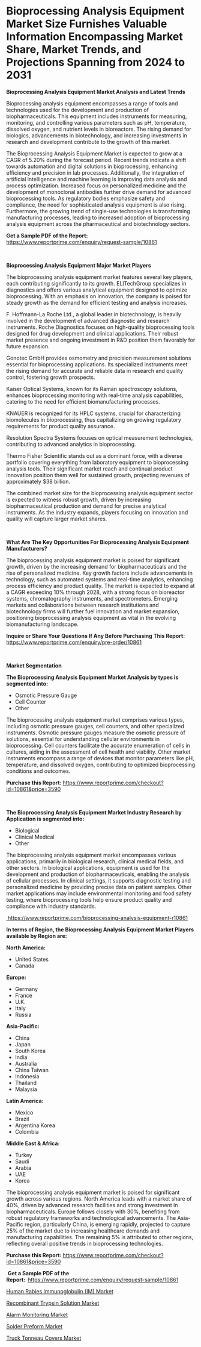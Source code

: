 <p><h1>Bioprocessing Analysis Equipment Market Size Furnishes Valuable Information Encompassing Market Share, Market Trends, and Projections Spanning from 2024 to 2031</h1></p><p><strong>Bioprocessing Analysis Equipment Market Analysis and Latest Trends</strong></p>
<p><p>Bioprocessing analysis equipment encompasses a range of tools and technologies used for the development and production of biopharmaceuticals. This equipment includes instruments for measuring, monitoring, and controlling various parameters such as pH, temperature, dissolved oxygen, and nutrient levels in bioreactors. The rising demand for biologics, advancements in biotechnology, and increasing investments in research and development contribute to the growth of this market.</p><p>The Bioprocessing Analysis Equipment Market is expected to grow at a CAGR of 5.20% during the forecast period. Recent trends indicate a shift towards automation and digital solutions in bioprocessing, enhancing efficiency and precision in lab processes. Additionally, the integration of artificial intelligence and machine learning is improving data analysis and process optimization. Increased focus on personalized medicine and the development of monoclonal antibodies further drive demand for advanced bioprocessing tools. As regulatory bodies emphasize safety and compliance, the need for sophisticated analysis equipment is also rising. Furthermore, the growing trend of single-use technologies is transforming manufacturing processes, leading to increased adoption of bioprocessing analysis equipment across the pharmaceutical and biotechnology sectors.</p></p>
<p><strong>Get a Sample PDF of the Report:&nbsp;</strong> <a href="https://www.reportprime.com/enquiry/request-sample/10861?utm_campaign=1126&utm_medium=2&utm_source=Github&utm_content=ia&utm_term=29112024&utm_id=bioprocessing-analysis-equipment">https://www.reportprime.com/enquiry/request-sample/10861</a></p>
<p>&nbsp;</p>
<p><strong>Bioprocessing Analysis Equipment Major Market Players</strong></p>
<p><p>The bioprocessing analysis equipment market features several key players, each contributing significantly to its growth. ELITechGroup specializes in diagnostics and offers various analytical equipment designed to optimize bioprocessing. With an emphasis on innovation, the company is poised for steady growth as the demand for efficient testing and analysis increases. </p><p>F. Hoffmann-La Roche Ltd., a global leader in biotechnology, is heavily involved in the development of advanced diagnostic and research instruments. Roche Diagnostics focuses on high-quality bioprocessing tools designed for drug development and clinical applications. Their robust market presence and ongoing investment in R&D position them favorably for future expansion.</p><p>Gonotec GmbH provides osmometry and precision measurement solutions essential for bioprocessing applications. Its specialized instruments meet the rising demand for accurate and reliable data in research and quality control, fostering growth prospects.</p><p>Kaiser Optical Systems, known for its Raman spectroscopy solutions, enhances bioprocessing monitoring with real-time analysis capabilities, catering to the need for efficient biomanufacturing processes. </p><p>KNAUER is recognized for its HPLC systems, crucial for characterizing biomolecules in bioprocessing, thus capitalizing on growing regulatory requirements for product quality assurance.</p><p>Resolution Spectra Systems focuses on optical measurement technologies, contributing to advanced analytics in bioprocessing. </p><p>Thermo Fisher Scientific stands out as a dominant force, with a diverse portfolio covering everything from laboratory equipment to bioprocessing analysis tools. Their significant market reach and continual product innovation position them well for sustained growth, projecting revenues of approximately $38 billion.</p><p>The combined market size for the bioprocessing analysis equipment sector is expected to witness robust growth, driven by increasing biopharmaceutical production and demand for precise analytical instruments. As the industry expands, players focusing on innovation and quality will capture larger market shares.</p></p>
<p>&nbsp;</p>
<p><strong>What Are The Key Opportunities For Bioprocessing Analysis Equipment Manufacturers?</strong></p>
<p><p>The bioprocessing analysis equipment market is poised for significant growth, driven by the increasing demand for biopharmaceuticals and the rise of personalized medicine. Key growth factors include advancements in technology, such as automated systems and real-time analytics, enhancing process efficiency and product quality. The market is expected to expand at a CAGR exceeding 10% through 2028, with a strong focus on bioreactor systems, chromatography instruments, and spectrometers. Emerging markets and collaborations between research institutions and biotechnology firms will further fuel innovation and market expansion, positioning bioprocessing analysis equipment as vital in the evolving biomanufacturing landscape.</p></p>
<p><strong>Inquire or Share Your Questions If Any Before Purchasing This Report:</strong> <a href="https://www.reportprime.com/enquiry/pre-order/10861?utm_campaign=1126&utm_medium=2&utm_source=Github&utm_content=ia&utm_term=29112024&utm_id=bioprocessing-analysis-equipment">https://www.reportprime.com/enquiry/pre-order/10861</a></p>
<p>&nbsp;</p>
<p><strong>Market Segmentation</strong></p>
<p><strong>The Bioprocessing Analysis Equipment Market Analysis by types is segmented into:</strong></p>
<p><ul><li>Osmotic Pressure Gauge</li><li>Cell Counter</li><li>Other</li></ul></p>
<p><p>The bioprocessing analysis equipment market comprises various types, including osmotic pressure gauges, cell counters, and other specialized instruments. Osmotic pressure gauges measure the osmotic pressure of solutions, essential for understanding cellular environments in bioprocessing. Cell counters facilitate the accurate enumeration of cells in cultures, aiding in the assessment of cell health and viability. Other market instruments encompass a range of devices that monitor parameters like pH, temperature, and dissolved oxygen, contributing to optimized bioprocessing conditions and outcomes.</p></p>
<p><strong>Purchase this Report:&nbsp;</strong><a href="https://www.reportprime.com/checkout?id=10861&price=3590&utm_campaign=1126&utm_medium=2&utm_source=Github&utm_content=ia&utm_term=29112024&utm_id=bioprocessing-analysis-equipment">https://www.reportprime.com/checkout?id=10861&price=3590</a></p>
<p>&nbsp;</p>
<p><strong>The Bioprocessing Analysis Equipment Market Industry Research by Application is segmented into:</strong></p>
<p><ul><li>Biological</li><li>Clinical Medical</li><li>Other</li></ul></p>
<p><p>The bioprocessing analysis equipment market encompasses various applications, primarily in biological research, clinical medical fields, and other sectors. In biological applications, equipment is used for the development and production of biopharmaceuticals, enabling the analysis of cellular processes. In clinical settings, it supports diagnostic testing and personalized medicine by providing precise data on patient samples. Other market applications may include environmental monitoring and food safety testing, where bioprocessing tools help ensure product quality and compliance with industry standards.</p></p>
<p><a href="https://www.reportprime.com/bioprocessing-analysis-equipment-r10861?utm_campaign=1126&utm_medium=2&utm_source=Github&utm_content=ia&utm_term=29112024&utm_id=bioprocessing-analysis-equipment">&nbsp;https://www.reportprime.com/bioprocessing-analysis-equipment-r10861</a></p>
<p><strong>In terms of Region, the Bioprocessing Analysis Equipment Market Players available by Region are:</strong></p>
<p>
    <p> <strong> North America: </strong>
        <ul>
            <li>United States</li>
            <li>Canada</li>
        </ul>
        </p> 
    <p> <strong> Europe: </strong>
        <ul>
            <li>Germany</li>
            <li>France</li>
            <li>U.K.</li>
            <li>Italy</li>
            <li>Russia</li>
        </ul>
        </p> 
    <p> <strong> Asia-Pacific: </strong>
        <ul>
            <li>China</li>
            <li>Japan</li>
            <li>South Korea</li>
            <li>India</li>
            <li>Australia</li>
            <li>China Taiwan</li>
            <li>Indonesia</li>
            <li>Thailand</li>
            <li>Malaysia</li>
        </ul>
        </p> 
    <p> <strong> Latin America: </strong>
        <ul>
            <li>Mexico</li>
            <li>Brazil</li>
            <li>Argentina Korea</li>
            <li>Colombia</li>
        </ul>
        </p> 
    <p> <strong> Middle East & Africa: </strong>
        <ul>
            <li>Turkey</li>
            <li>Saudi</li>
            <li>Arabia</li>
            <li>UAE</li>
            <li>Korea</li>
        </ul>
    </p>
    </p>
<p><p>The bioprocessing analysis equipment market is poised for significant growth across various regions. North America leads with a market share of 40%, driven by advanced research facilities and strong investment in biopharmaceuticals. Europe follows closely with 30%, benefiting from robust regulatory frameworks and technological advancements. The Asia-Pacific region, particularly China, is emerging rapidly, projected to capture 25% of the market due to increasing healthcare demands and manufacturing capabilities. The remaining 5% is attributed to other regions, reflecting overall positive trends in bioprocessing technologies.</p></p>
<p><strong>Purchase this Report: </strong><a href="https://www.reportprime.com/checkout?id=10861&price=3590&utm_campaign=1126&utm_medium=2&utm_source=Github&utm_content=ia&utm_term=29112024&utm_id=bioprocessing-analysis-equipment">https://www.reportprime.com/checkout?id=10861&price=3590</a></p>
<p>&nbsp;<strong>Get a Sample PDF of the Report:&nbsp;&nbsp;</strong><a href="https://www.reportprime.com/enquiry/request-sample/10861?utm_campaign=1126&utm_medium=2&utm_source=Github&utm_content=ia&utm_term=29112024&utm_id=bioprocessing-analysis-equipment">https://www.reportprime.com/enquiry/request-sample/10861</a></p>
<p><strong></strong></p>
<p><p><a href="https://issuu.com/reportprime-2/docs/human-rabies-immunoglobulin-im-mark_6842b3ad4b220e?utm_campaign=1126&utm_medium=2&utm_source=Github&utm_content=ia&utm_term=29112024&utm_id=bioprocessing-analysis-equipment">Human Rabies Immunoglobulin (IM) Market</a></p><p><a href="https://issuu.com/reportprime-2/docs/recombinant-trypsin-solution-market_ef96ea3d324935?utm_campaign=1126&utm_medium=2&utm_source=Github&utm_content=ia&utm_term=29112024&utm_id=bioprocessing-analysis-equipment">Recombinant Trypsin Solution Market</a></p><p><a href="https://www.linkedin.com/pulse/navigating-alarm-monitoring-market-size-using-66-cagr-takes-zcaaf?utm_campaign=1126&utm_medium=2&utm_source=Github&utm_content=ia&utm_term=29112024&utm_id=bioprocessing-analysis-equipment">Alarm Monitoring Market</a></p><p><a href="https://www.linkedin.com/pulse/competitive-intelligence-solder-preform-market-key-players-nojke?utm_campaign=1126&utm_medium=2&utm_source=Github&utm_content=ia&utm_term=29112024&utm_id=bioprocessing-analysis-equipment">Solder Preform Market</a></p><p><a href="https://www.linkedin.com/pulse/truck-tonneau-covers-market-trends-detailed-study-its-segmentation-m3uxe?utm_campaign=1126&utm_medium=2&utm_source=Github&utm_content=ia&utm_term=29112024&utm_id=bioprocessing-analysis-equipment">Truck Tonneau Covers Market</a></p></p>